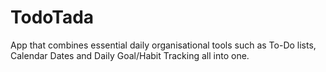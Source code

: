 # TodoTada
App that combines essential daily organisational tools such as To-Do lists, Calendar Dates and Daily Goal/Habit Tracking all into one.
